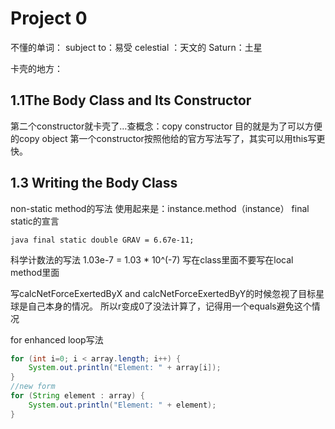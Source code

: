 # Project 0 

不懂的单词：
subject to：易受
celestial ：天文的
Saturn：土星


卡壳的地方：

## 1.1The Body Class and Its Constructor

第二个constructor就卡壳了…查概念：copy constructor
目的就是为了可以方便的copy object
第一个constructor按照他给的官方写法写了，其实可以用this写更快。

## 1.3 Writing the Body Class

non-static method的写法 使用起来是：instance.method（instance）
final static的宣言

`java
final static double GRAV = 6.67e-11;
`

科学计数法的写法 1.03e-7 = 1.03 * 10^(-7)
写在class里面不要写在local method里面

写calcNetForceExertedByX and calcNetForceExertedByY的时候忽视了目标星球是自己本身的情况。
所以r变成0了没法计算了，记得用一个equals避免这个情况


for enhanced loop写法

```java
for (int i=0; i < array.length; i++) {
    System.out.println("Element: " + array[i]);
}
//new form
for (String element : array) {
    System.out.println("Element: " + element);
}
```


